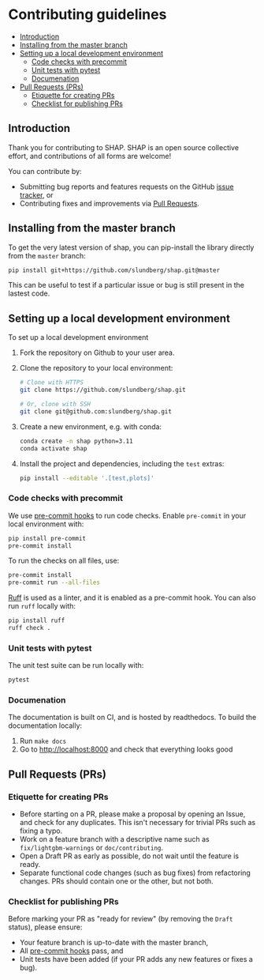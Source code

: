 # Contributing guidelines

- [Introduction](#introduction)
- [Installing from the master branch](#installing-from-the-master-branch)
- [Setting up a local development environment](#setting-up-a-local-development-environment)
  - [Code checks with precommit](#code-checks-with-precommit)
  - [Unit tests with pytest](#unit-tests-with-pytest)
  - [Documenation](#documenation)
- [Pull Requests (PRs)](#pull-requests-prs)
  - [Etiquette for creating PRs](#etiquette-for-creating-prs)
  - [Checklist for publishing PRs](#checklist-for-publishing-prs)

## Introduction

Thank you for contributing to SHAP. SHAP is an open source collective effort,
and contributions of all forms are welcome!

You can contribute by:

- Submitting bug reports and features requests on the GitHub
  [issue tracker](https://github.com/slundberg/shap/issues), or
- Contributing fixes and improvements via
  [Pull Requests](https://github.com/slundberg/shap/pulls).

## Installing from the master branch

To get the very latest version of shap, you can pip-install the library directly
from the `master` branch:

```bash
pip install git+https://github.com/slundberg/shap.git@master
```

This can be useful to test if a particular issue or bug is still present in the
lastest code.

## Setting up a local development environment

To set up a local development environment

1. Fork the repository on Github to your user area.
2. Clone the repository to your local environment:

   ```bash
   # Clone with HTTPS
   git clone https://github.com/slundberg/shap.git

   # Or, clone with SSH
   git clone git@github.com:slundberg/shap.git
   ```

3. Create a new environment, e.g. with conda:

   ```bash
   conda create -n shap python=3.11
   conda activate shap
   ```

4. Install the project and dependencies, including the `test` extras:

   ```bash
   pip install --editable '.[test,plots]'
   ```

### Code checks with precommit

We use [pre-commit hooks](https://pre-commit.com/#install) to run code checks.
Enable `pre-commit` in your local environment with:

```bash
pip install pre-commit
pre-commit install
```

To run the checks on all files, use:

```bash
pre-commit install
pre-commit run --all-files
```

[Ruff](https://beta.ruff.rs/docs/) is used as a linter, and it is enabled as a
pre-commit hook. You can also run `ruff` locally with:

```bash
pip install ruff
ruff check .
```

### Unit tests with pytest

The unit test suite can be run locally with:

```bash
pytest
```

### Documenation

The documentation is built on CI, and is hosted by readthedocs. To build the
documentation locally:

1. Run `make docs`
2. Go to <http://localhost:8000> and check that everything looks good

## Pull Requests (PRs)

### Etiquette for creating PRs

- Before starting on a PR, please make a proposal by opening an Issue, and check
  for any duplicates. This isn't necessary for trivial PRs such as fixing a
  typo.
- Work on a feature branch with a descriptive name such as
  `fix/lightgbm-warnings` or `doc/contributing`.
- Open a Draft PR as early as possible, do not wait until the feature is ready.
- Separate functional code changes (such as bug fixes) from refactoring changes.
  PRs should contain one or the other, but not both.

### Checklist for publishing PRs

Before marking your PR as "ready for review" (by removing the `Draft` status),
please ensure:

- Your feature branch is up-to-date with the master branch,
- All [pre-commit hooks](https://pre-commit.com/#install) pass, and
- Unit tests have been added (if your PR adds any new features or fixes a bug).
